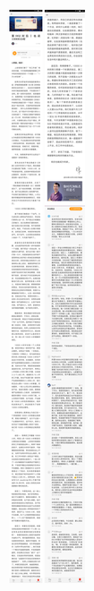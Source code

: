 ![](../../images/2016年10月/wj-10-11-第002封信丨也谈10000小时.png)
![](../../images/2016年10月/wj-10-11-第002封信丨也谈10000小时2.png)
